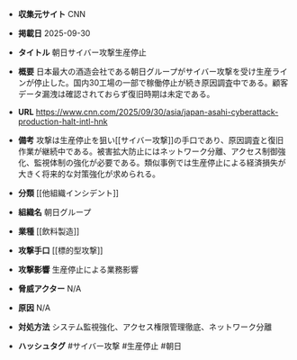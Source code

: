 - **収集元サイト**
CNN

- **掲載日**
2025-09-30

- **タイトル**
朝日サイバー攻撃生産停止

- **概要**
日本最大の酒造会社である朝日グループがサイバー攻撃を受け生産ラインが停止した。国内30工場の一部で稼働停止が続き原因調査中である。顧客データ漏洩は確認されておらず復旧時期は未定である。

- **URL**
https://www.cnn.com/2025/09/30/asia/japan-asahi-cyberattack-production-halt-intl-hnk

- **備考**
攻撃は生産停止を狙い[[サイバー攻撃]]の手口であり、原因調査と復旧作業が継続中である。被害拡大防止にはネットワーク分離、アクセス制御強化、監視体制の強化が必要である。類似事例では生産停止による経済損失が大きく将来的な対策強化が求められる。

- **分類**
[[他組織インシデント]]

- **組織名**
朝日グループ

- **業種**
[[飲料製造]]

- **攻撃手口**
[[標的型攻撃]]

- **攻撃影響**
生産停止による業務影響

- **脅威アクター**
N/A

- **原因**
N/A

- **対処方法**
システム監視強化、アクセス権限管理徹底、ネットワーク分離

- **ハッシュタグ**
#サイバー攻撃 #生産停止 #朝日
